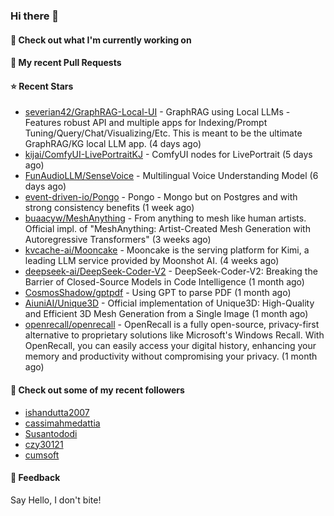 ### Hi there 👋

#### 👷 Check out what I'm currently working on

#### 🔨 My recent Pull Requests


#### ⭐ Recent Stars

- [severian42/GraphRAG-Local-UI](https://github.com/severian42/GraphRAG-Local-UI) - GraphRAG using Local LLMs - Features robust API and multiple apps for Indexing/Prompt Tuning/Query/Chat/Visualizing/Etc. This is meant to be the ultimate GraphRAG/KG local LLM app.  (4 days ago)
- [kijai/ComfyUI-LivePortraitKJ](https://github.com/kijai/ComfyUI-LivePortraitKJ) - ComfyUI nodes for LivePortrait (5 days ago)
- [FunAudioLLM/SenseVoice](https://github.com/FunAudioLLM/SenseVoice) - Multilingual Voice Understanding Model (6 days ago)
- [event-driven-io/Pongo](https://github.com/event-driven-io/Pongo) - Pongo - Mongo but on Postgres and with strong consistency benefits (1 week ago)
- [buaacyw/MeshAnything](https://github.com/buaacyw/MeshAnything) - From anything to mesh like human artists. Official impl. of &#34;MeshAnything: Artist-Created Mesh Generation with Autoregressive Transformers&#34; (3 weeks ago)
- [kvcache-ai/Mooncake](https://github.com/kvcache-ai/Mooncake) - Mooncake is the serving platform for Kimi, a leading LLM service provided by Moonshot AI. (4 weeks ago)
- [deepseek-ai/DeepSeek-Coder-V2](https://github.com/deepseek-ai/DeepSeek-Coder-V2) - DeepSeek-Coder-V2: Breaking the Barrier of Closed-Source Models in Code Intelligence (1 month ago)
- [CosmosShadow/gptpdf](https://github.com/CosmosShadow/gptpdf) - Using GPT to parse PDF (1 month ago)
- [AiuniAI/Unique3D](https://github.com/AiuniAI/Unique3D) - Official implementation of Unique3D: High-Quality and Efficient 3D Mesh Generation from a Single Image (1 month ago)
- [openrecall/openrecall](https://github.com/openrecall/openrecall) - OpenRecall is a fully open-source, privacy-first alternative to proprietary solutions like Microsoft&#39;s Windows Recall. With OpenRecall, you can easily access your digital history, enhancing your memory and productivity without compromising your privacy. (1 month ago)

#### 👯 Check out some of my recent followers

- [ishandutta2007](https://github.com/ishandutta2007)
- [cassimahmedattia](https://github.com/cassimahmedattia)
- [Susantododi](https://github.com/Susantododi)
- [czy30121](https://github.com/czy30121)
- [cumsoft](https://github.com/cumsoft)

#### 💬 Feedback

Say Hello, I don't bite!